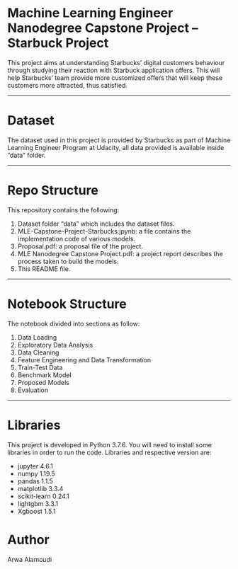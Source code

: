 # Machine Learning Engineer Nanodegree Capstone Project – Starbuck Project

This project aims at understanding Starbucks’ digital customers behaviour through studying their reaction with Starbuck application offers. This will help Starbucks’ team provide more customized offers that will keep these customers more attracted, thus satisfied. 

---

# Dataset

The dataset used in this project is provided by Starbucks as part of Machine Learning Engineer Program at Udacity, all data provided is available inside “data” folder.

---

# Repo Structure

This repository contains the following:
1. Dataset folder “data” which includes the dataset files.
2. MLE-Capstone-Project-Starbucks.jpynb: a file contains the implementation code of various models.
3. Proposal.pdf: a proposal file of the project.
4. MLE Nanodegree Capstone Project.pdf: a project report describes the process taken to build the models.
5. This README file. 

---

# Notebook Structure

The notebook divided into sections as follow:
1. Data Loading
2. Exploratory Data Analysis
3. Data Cleaning
4. Feature Engineering and Data Transformation
5. Train-Test Data
6. Benchmark Model
7. Proposed Models
8. Evaluation

---

# Libraries

This project is developed in Python 3.7.6. You will need to install some libraries in order to run the code. Libraries and respective version are:
- jupyter 4.6.1
- numpy 1.19.5
- pandas 1.1.5
- matplotlib 3.3.4
- scikit-learn 0.24.1
- lightgbm 3.3.1
- Xgboost 1.5.1


# Author

Arwa Alamoudi
